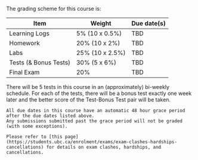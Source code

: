 The grading scheme for this course is:

| Item                  | Weight          | Due date(s) |
|-----------------------|-----------------|-------------|
| Learning Logs         | 5% (10 x 0.5%)  | TBD         |
| Homework              | 20% (10 x 2%)   | TBD         |
| Labs                  | 25% (10 x 2.5%) | TBD         |
| Tests (& Bonus Tests) | 30% (5 x 6%)    | TBD         |
| Final Exam            | 20%             | TBD         |

There will be 5 tests in this course in an (approximately) bi-weekly schedule.
For each of the tests, there will be a bonus test exactly one week later and the better score of the Test-Bonus Test pair will be taken.

```{attention} 
All due dates in this course have an automatic 48 hour grace period after the due dates listed above.
Any submissions submitted past the grace period will not be graded (with some exceptions).
```

```{note}
Please refer to [this page](https://students.ubc.ca/enrolment/exams/exam-clashes-hardships-cancellations) for details on exam clashes, hardships, and cancellations.
```
